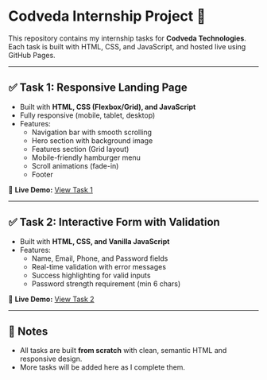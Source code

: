 # Codveda Internship Project 🚀

This repository contains my internship tasks for **Codveda Technologies**.  
Each task is built with HTML, CSS, and JavaScript, and hosted live using GitHub Pages.

---

## ✅ Task 1: Responsive Landing Page
- Built with **HTML, CSS (Flexbox/Grid), and JavaScript**
- Fully responsive (mobile, tablet, desktop)
- Features: 
  - Navigation bar with smooth scrolling
  - Hero section with background image
  - Features section (Grid layout)
  - Mobile-friendly hamburger menu
  - Scroll animations (fade-in)
  - Footer

🔗 **Live Demo:** [View Task 1](https://danz-ed.github.io/Codveda-Project/)

---

## ✅ Task 2: Interactive Form with Validation
- Built with **HTML, CSS, and Vanilla JavaScript**
- Features:
  - Name, Email, Phone, and Password fields
  - Real-time validation with error messages
  - Success highlighting for valid inputs
  - Password strength requirement (min 6 chars)

🔗 **Live Demo:** [View Task 2](https://danz-ed.github.io/Codveda-Project/task2-interactive-form/)

---

## 📌 Notes
- All tasks are built **from scratch** with clean, semantic HTML and responsive design.
- More tasks will be added here as I complete them.
